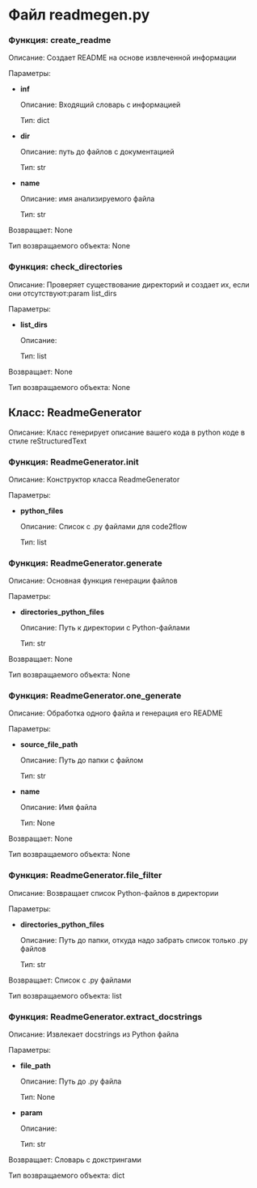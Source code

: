 # Файл readmegen.py

### Функция: create_readme

Описание: Создает README на основе извлеченной информации

Параметры:


- **inf** 

  Описание: Входящий словарь с информацией

  Тип: dict



- **dir** 

  Описание: путь до файлов с документацией

  Тип: str



- **name** 

  Описание: имя анализируемого файла

  Тип: str



Возвращает: None

Тип возвращаемого объекта: None

### Функция: check_directories

Описание: Проверяет существование директорий и создает их, если они отсутствуют:param list_dirs

Параметры:


- **list_dirs** 

  Описание: 

  Тип: list



Возвращает: None

Тип возвращаемого объекта: None

## Класс: ReadmeGenerator

Описание: Класс генерирует описание вашего кода в python коде в стиле reStructuredText

### Функция: ReadmeGenerator.__init__

Описание: Конструктор класса ReadmeGenerator

Параметры:


- **python_files** 

  Описание: Список с .py файлами для code2flow

  Тип: list



### Функция: ReadmeGenerator.generate

Описание: Основная функция генерации файлов

Параметры:


- **directories_python_files** 

  Описание: Путь к директории с Python-файлами

  Тип: str



Возвращает: None

Тип возвращаемого объекта: None

### Функция: ReadmeGenerator.one_generate

Описание: Обработка одного файла и генерация его README

Параметры:


- **source_file_path** 

  Описание: Путь до папки с файлом

  Тип: str



- **name** 

  Описание: Имя файла

  Тип: None



Возвращает: None

Тип возвращаемого объекта: None

### Функция: ReadmeGenerator.file_filter

Описание: Возвращает список Python-файлов в директории

Параметры:


- **directories_python_files** 

  Описание: Путь до папки, откуда надо забрать список только .py файлов

  Тип: str



Возвращает: Список с .py файлами

Тип возвращаемого объекта: list

### Функция: ReadmeGenerator.extract_docstrings

Описание: Извлекает docstrings из Python файла

Параметры:


- **file_path** 

  Описание: Путь до .py файла

  Тип: None



- **param** 

  Описание: 

  Тип: str



Возвращает: Словарь с докстрингами

Тип возвращаемого объекта: dict

